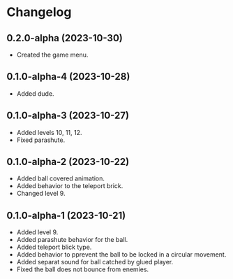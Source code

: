 # Changelog

## 0.2.0-alpha (2023-10-30)

- Created the game menu.

## 0.1.0-alpha-4 (2023-10-28)

- Added dude.

## 0.1.0-alpha-3 (2023-10-27)

- Added levels 10, 11, 12.
- Fixed parashute.

## 0.1.0-alpha-2 (2023-10-22)

- Added ball covered animation.
- Added behavior to the teleport brick.
- Changed level 9.

## 0.1.0-alpha-1 (2023-10-21)

- Added level 9.
- Added parashute behavior for the ball.
- Added teleport blick type.
- Added behavior to pprevent the ball to be locked in a circular movement.
- Added separat sound for ball catched by glued player.
- Fixed the ball does not bounce from enemies.